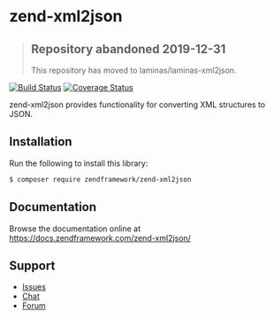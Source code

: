 # zend-xml2json

> ## Repository abandoned 2019-12-31
>
> This repository has moved to laminas/laminas-xml2json.

[![Build Status](https://secure.travis-ci.org/zendframework/zend-xml2json.svg?branch=master)](https://secure.travis-ci.org/zendframework/zend-xml2json)
[![Coverage Status](https://coveralls.io/repos/github/zendframework/zend-xml2json/badge.svg?branch=master)](https://coveralls.io/github/zendframework/zend-xml2json?branch=master)

zend-xml2json provides functionality for converting XML structures to JSON.

## Installation

Run the following to install this library:

```bash
$ composer require zendframework/zend-xml2json
```

## Documentation

Browse the documentation online at https://docs.zendframework.com/zend-xml2json/

## Support

* [Issues](https://github.com/zendframework/zend-xml2json/issues/)
* [Chat](https://zendframework-slack.herokuapp.com/)
* [Forum](https://discourse.zendframework.com/)